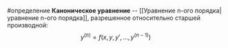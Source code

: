#определение
**Каноническое уравнение** -- [[Уравнение n-ого порядка|уравнение n-ого порядка]], разрешенное относительно старшей производной:
$$y^{(n)} = f(x, y, y', \dots, y^{(n - 1)})$$ 